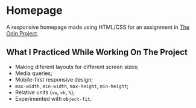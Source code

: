 # Homepage

A responsive homepage made using HTML/CSS for an assignment in [The Odin Project](https://www.theodinproject.com/lessons/node-path-advanced-html-and-css-homepage).

## What I Practiced While Working On The Project

- Making diferent layouts for different screen sizes;
- Media queries;
- Mobile-first responsive design;
- `max-width`, `min-width`, `max-height`, `min-height`;
- Relative units (`vw`, `vh`, `%`);
- Experimented with `object-fit`.
